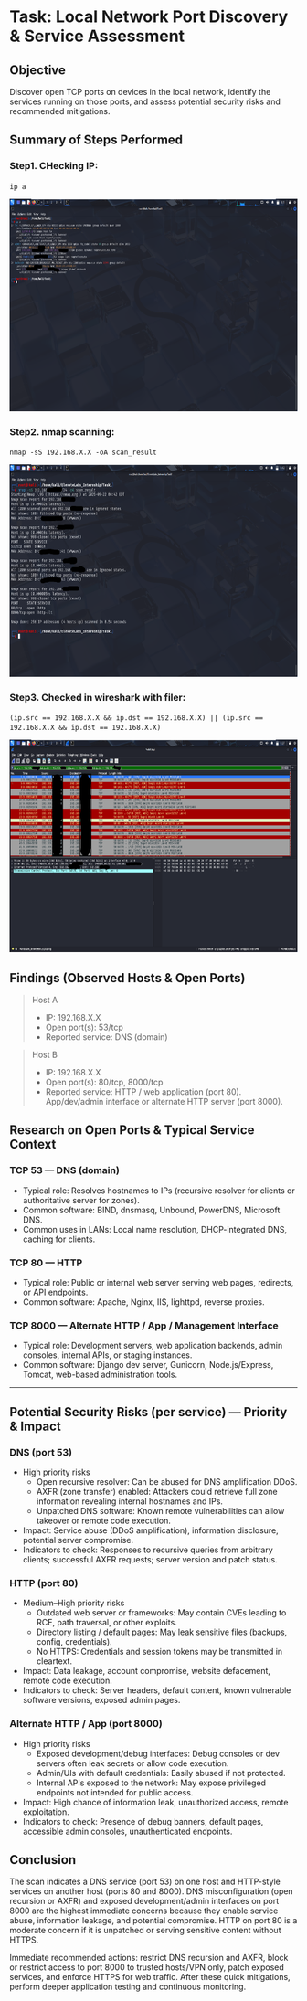 # Task: Local Network Port Discovery & Service Assessment

## Objective
Discover open TCP ports on devices in the local network, identify the services running on those ports, and assess potential security risks and recommended mitigations.

## Summary of Steps Performed

### Step1. CHecking IP:

`ip a`

<img width="719" height="372" alt="Image" src="https://github.com/Gautam-CyberSec/Local-Network-Scanning/blob/main/Screenshots/Screenshot%202025-09-22%20174141.png" />

### Step2. nmap scanning:

`nmap -sS 192.168.X.X -oA scan_result`

<img width="719" height="372" alt="Image" src="https://github.com/Gautam-CyberSec/Local-Network-Scanning/blob/main/Screenshots/Screenshot%202025-09-22%20181243.png" />


### Step3. Checked in wireshark with filer:

`(ip.src == 192.168.X.X && ip.dst == 192.168.X.X) || (ip.src == 192.168.X.X && ip.dst == 192.168.X.X)`

<img width="719" height="372" alt="Image" src="https://github.com/Gautam-CyberSec/Local-Network-Scanning/blob/main/Screenshots/Screenshot%202025-09-22%20175728.png" />

## Findings (Observed Hosts & Open Ports)
> Host A  
> - IP: 192.168.X.X  
> - Open port(s): 53/tcp  
> - Reported service: DNS (domain)

> Host B  
> - IP: 192.168.X.X  
> - Open port(s): 80/tcp, 8000/tcp  
> - Reported service: HTTP / web application (port 80). App/dev/admin interface or alternate HTTP server (port 8000).

## Research on Open Ports & Typical Service Context

### TCP 53 — DNS (domain)
- Typical role: Resolves hostnames to IPs (recursive resolver for clients or authoritative server for zones).  
- Common software: BIND, dnsmasq, Unbound, PowerDNS, Microsoft DNS.  
- Common uses in LANs: Local name resolution, DHCP-integrated DNS, caching for clients.

### TCP 80 — HTTP
- Typical role: Public or internal web server serving web pages, redirects, or API endpoints.  
- Common software: Apache, Nginx, IIS, lighttpd, reverse proxies.

### TCP 8000 — Alternate HTTP / App / Management Interface
- Typical role: Development servers, web application backends, admin consoles, internal APIs, or staging instances.  
- Common software: Django dev server, Gunicorn, Node.js/Express, Tomcat, web-based administration tools.

---

## Potential Security Risks (per service) — Priority & Impact

### DNS (port 53)
- High priority risks
  - Open recursive resolver: Can be abused for DNS amplification DDoS.  
  - AXFR (zone transfer) enabled: Attackers could retrieve full zone information revealing internal hostnames and IPs.  
  - Unpatched DNS software: Known remote vulnerabilities can allow takeover or remote code execution.
- Impact: Service abuse (DDoS amplification), information disclosure, potential server compromise.
- Indicators to check: Responses to recursive queries from arbitrary clients; successful AXFR requests; server version and patch status.

### HTTP (port 80)
- Medium–High priority risks
  - Outdated web server or frameworks: May contain CVEs leading to RCE, path traversal, or other exploits.  
  - Directory listing / default pages: May leak sensitive files (backups, config, credentials).  
  - No HTTPS: Credentials and session tokens may be transmitted in cleartext.
- Impact: Data leakage, account compromise, website defacement, remote code execution.
- Indicators to check: Server headers, default content, known vulnerable software versions, exposed admin pages.

### Alternate HTTP / App (port 8000)
- High priority risks
  - Exposed development/debug interfaces: Debug consoles or dev servers often leak secrets or allow code execution.  
  - Admin/UIs with default credentials: Easily abused if not protected.  
  - Internal APIs exposed to the network: May expose privileged endpoints not intended for public access.
- Impact: High chance of information leak, unauthorized access, remote exploitation.
- Indicators to check: Presence of debug banners, default pages, accessible admin consoles, unauthenticated endpoints.

## Conclusion
The scan indicates a DNS service (port 53) on one host and HTTP-style services on another host (ports 80 and 8000). DNS misconfiguration (open recursion or AXFR) and exposed development/admin interfaces on port 8000 are the highest immediate concerns because they enable service abuse, information leakage, and potential compromise. HTTP on port 80 is a moderate concern if it is unpatched or serving sensitive content without HTTPS.

Immediate recommended actions: restrict DNS recursion and AXFR, block or restrict access to port 8000 to trusted hosts/VPN only, patch exposed services, and enforce HTTPS for web traffic. After these quick mitigations, perform deeper application testing and continuous monitoring.
